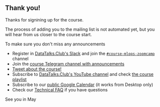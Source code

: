 ## Thank you!

Thanks for signining up for the course.

The process of adding you to the mailing list is not automated yet, 
but you will hear from us closer to the course start. 

To make sure you don't miss any announcements

- Register in [DataTalks.Club's Slack](https://datatalks.club/slack.html) and join the [`#course-mlops-zoomcamp`](https://app.slack.com/client/T01ATQK62F8/C02R98X7DS9) channel
- Join the [course Telegram channel with announcements](https://t.me/dtc_courses)
- [Tweet about the course!](https://ctt.ac/fH67W)
- Subscribe to [DataTalks.Club's YouTube channel](https://www.youtube.com/c/DataTalksClub) and check 
  [the course playlist](https://www.youtube.com/playlist?list=PL3MmuxUbc_hIUISrluw_A7wDSmfOhErJK)
- Subscribe to our [public Google Calendar](https://calendar.google.com/calendar/?cid=M3Jzbmg0ZDA2aHVsY2M1ZjcyNDJtODNyMTRAZ3JvdXAuY2FsZW5kYXIuZ29vZ2xlLmNvbQ) (it works from Desktop only)
- Check our [Technical FAQ](https://docs.google.com/document/d/12TlBfhIiKtyBv8RnsoJR6F72bkPDGEvPOItJIxaEzE0/edit) if you have questions 

See you in May
